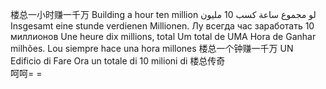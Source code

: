 楼总一小时赚一千万
Building a hour ten million
لو  مجموع  ساعة  كسب  10 مليون 
Insgesamt eine stunde verdienen Millionen.
Лу  всегда  час  заработать  10 миллионов 
Une heure dix millions, total
Um total de UMA Hora de Ganhar milhões.
Lou siempre hace una hora millones
楼总一个钟赚一千万
UN Edificio di Fare Ora un totale di 10 milioni di
楼总传奇<br/>
呵呵= =